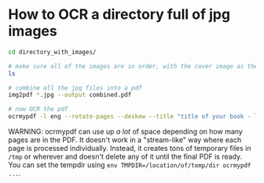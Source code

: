 # How to OCR a directory full of jpg images

```bash
cd directory_with_images/

# make sure all of the images are in order, with the cover image as the very first image
ls

# combine all the jpg files into a pdf
img2pdf *.jpg --output combined.pdf

# now OCR the pdf
ocrmypdf -l eng --rotate-pages --deskew --title "title of your book - list of authors" combined.pdf combined_ocr.pdf 
```

WARNING: ocrmypdf can use up _a lot_ of space depending on how many pages are in the PDF.
It doesn't work in a "stream-like" way where each page is processed individually. Instead,
it creates tons of temporary files in `/tmp` or wherever and doesn't delete any of it
until the final PDF is ready.  You can set the tempdir using
`env TMPDIR=/location/of/temp/dir ocrmypdf ...`.
